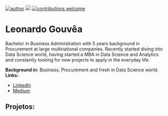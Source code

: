 [![author](https://img.shields.io/badge/author-leohgs-yellow.svg)](https://www.linkedin.com/in/carlosfab) [![](https://img.shields.io/badge/python-3.7+-blue.svg)](https://www.python.org/downloads/release/python-365/) [![contributions welcome](https://img.shields.io/badge/contributions-welcome-brightgreen.svg?style=flat)](https://github.com/carlosfab/data_science/issues)


# Leonardo Gouvêa
Bachelor in Business Administration with 5 years background in Procurement at large multinational companies. Recently started diving into Data Science world, having started a MBA in Data Science and Analytics and constantly looking for new projects to apply in the everyday life.


**Background in:** Business, Procurement and fresh in Data Science world.
**Links:**
* [LinkedIn](https://www.linkedin.com/in/leonardo-gouvêa-silva-8b665a93)
* [Medium](https://medium.com/@leonardo.hgouvea)


## Projetos:
